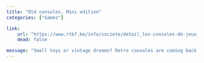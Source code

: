 ```yaml
---
title: "Old consoles, Mini edition"
categories: ["Games"]

link:
    url: "https://www.rtbf.be/info/societe/detail_les-consoles-de-jeux-reeditees-veritable-revolution-ou-plat-rechauffe?id=9364370"
    dead: false

message: "Small toys or vintage dreams? Retro consoles are coming back stronger than ever."
---
```

